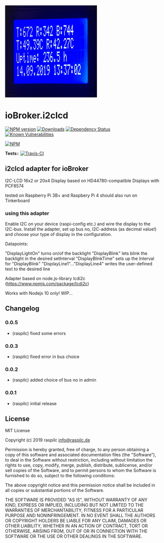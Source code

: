 ![Logo](admin/i2clcd.png)
# ioBroker.i2clcd

[![NPM version](http://img.shields.io/npm/v/iobroker.i2clcd.svg)](https://www.npmjs.com/package/iobroker.i2clcd)
[![Downloads](https://img.shields.io/npm/dm/iobroker.i2clcd.svg)](https://www.npmjs.com/package/iobroker.i2clcd)
[![Dependency Status](https://img.shields.io/david/raspilc/iobroker.i2clcd.svg)](https://david-dm.org/raspilc/iobroker.i2clcd)
[![Known Vulnerabilities](https://snyk.io/test/github/raspilc/ioBroker.i2clcd/badge.svg)](https://snyk.io/test/github/raspilc/ioBroker.i2clcd)

[![NPM](https://nodei.co/npm/iobroker.i2clcd.png?downloads=true)](https://nodei.co/npm/iobroker.i2clcd/)

**Tests:**: [![Travis-CI](http://img.shields.io/travis/raspilc/ioBroker.i2clcd/master.svg)](https://travis-ci.org/raspilc/ioBroker.i2clcd)

## i2clcd adapter for ioBroker

I2C-LCD 16x2 or 20x4 Display based on HD44780-compatible Displays with PCF8574

tested on Raspberry Pi 3B+ and Raspbery Pi 4
should also run on Tinkerboard

### using this adapter

Enable I2C on your device (raspi-config etc.) and
wire the display to the I2C-bus.
Install the adapter, set up bus no, I2C-address (as decimal value!) and choose your type of display in the configuration.

Datapoints:

"DisplayLightOn" turns on/of the backlight
"DisplayBlink" lets blink the backlight in the desired setInterval
"DisplayBlinkTime" sets up the Interval for "DisplayBlink"
"DisplayLine1"..."DisplayLine4" writes the user-defined text to the desired line

Adapter based on node.js-library lcdi2c (https://www.npmjs.com/package/lcdi2c)

Works with Nodejs 10 only! WIP...

## Changelog

### 0.0.5
* (raspilc) fixed some errors

### 0.0.3
* (raspilc) fixed error in bus choice

### 0.0.2
* (raspilc) added choice of bus no in admin

### 0.0.1
* (raspilc) initial release


## License
MIT License

Copyright (c) 2019 raspilc <info@raspilc.de>

Permission is hereby granted, free of charge, to any person obtaining a copy
of this software and associated documentation files (the "Software"), to deal
in the Software without restriction, including without limitation the rights
to use, copy, modify, merge, publish, distribute, sublicense, and/or sell
copies of the Software, and to permit persons to whom the Software is
furnished to do so, subject to the following conditions:

The above copyright notice and this permission notice shall be included in all
copies or substantial portions of the Software.

THE SOFTWARE IS PROVIDED "AS IS", WITHOUT WARRANTY OF ANY KIND, EXPRESS OR
IMPLIED, INCLUDING BUT NOT LIMITED TO THE WARRANTIES OF MERCHANTABILITY,
FITNESS FOR A PARTICULAR PURPOSE AND NONINFRINGEMENT. IN NO EVENT SHALL THE
AUTHORS OR COPYRIGHT HOLDERS BE LIABLE FOR ANY CLAIM, DAMAGES OR OTHER
LIABILITY, WHETHER IN AN ACTION OF CONTRACT, TORT OR OTHERWISE, ARISING FROM,
OUT OF OR IN CONNECTION WITH THE SOFTWARE OR THE USE OR OTHER DEALINGS IN THE
SOFTWARE.
